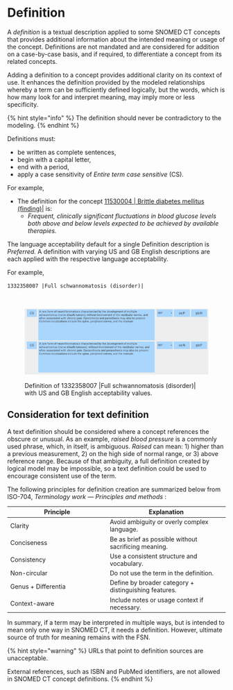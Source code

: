 # Definition

A _definition_ is a textual description applied to some SNOMED CT concepts that provides additional information about the intended meaning or usage of the concept. Definitions are not mandated and are considered for addition on a case-by-case basis, and if required, to differentiate a concept from its related concepts.

Adding a definition to a concept provides additional clarity on its context of use. It enhances the definition provided by the modeled relationships whereby a term can be sufficiently defined logically, but the words, which is how many look for and interpret meaning, may imply more or less specificity.

{% hint style="info" %}
The definition should never be contradictory to the modeling.
{% endhint %}

Definitions must:

* be written as complete sentences,
* begin with a capital letter,
* end with a period,
* apply a case sensitivity of _Entire term case_ _sensitive_ (CS).

For example,

* The definition for the concept [11530004 | Brittle diabetes mellitus (finding)|](http://snomed.info/id/11530004) is:
  * _Frequent, clinically significant fluctuations in blood glucose levels both above and below levels expected to be achieved by available therapies._

The language acceptability default for a single Definition description is _Preferred._ A definition with varying US and GB English descriptions are each applied with the respective language acceptability.

For example,

```
1332358007 |Full schwannomatosis (disorder)|
```

<figure><img src="../../../../authoring/general-naming-conventions/descriptions/images/265618742.png" alt=""><figcaption></figcaption></figure>

<figure><img src="../../../../.gitbook/assets/image (1) (1).png" alt=""><figcaption><p>Definition of 1332358007 |Full schwannomatosis (disorder)| with US and GB English acceptability values.</p></figcaption></figure>

## Consideration for text definition

A text definition should be considered where a concept references the obscure or unusual. As an example, _raised blood pressure_ is a commonly used phrase, which, in itself, is ambiguous. _Raised_ can mean: 1) higher than a previous measurement, 2) on the high side of normal range, or 3) above reference range. Because of that ambiguity, a full definition created by logical model may be impossible, so a text definition could be used to encourage consistent use of the term.

The following principles for definition creation are summarized below from ISO-704, _Terminology work — Principles and methods_ :

<table><thead><tr><th width="215.671875">Principle</th><th>Explanation</th></tr></thead><tbody><tr><td>Clarity</td><td>Avoid ambiguity or overly complex language.</td></tr><tr><td>Conciseness</td><td>Be as brief as possible without sacrificing meaning.</td></tr><tr><td>Consistency</td><td>Use a consistent structure and vocabulary.</td></tr><tr><td>Non-circular</td><td>Do not use the term in the definition.</td></tr><tr><td>Genus + Differentia</td><td>Define by broader category + distinguishing features.</td></tr><tr><td>Context-aware</td><td>Include notes or usage context if necessary.</td></tr></tbody></table>

In summary, if a term may be interpreted in multiple ways, but is intended to mean only one way in SNOMED CT, it needs a definition. However, ultimate source of truth for meaning remains with the FSN.

{% hint style="warning" %}
URLs that point to definition sources are unacceptable.

External references, such as ISBN and PubMed identifiers, are not allowed in SNOMED CT concept definitions.
{% endhint %}
